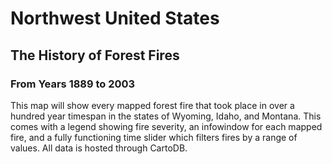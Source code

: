 # Northwest United States
## The History of Forest Fires 
### From Years 1889 to 2003
This map will show every mapped forest fire that took place in over a hundred year timespan in the states of Wyoming, Idaho, and Montana. This comes with a legend showing fire severity, an infowindow for each mapped fire, and a fully functioning time slider which filters fires by a range of values. All data is hosted through CartoDB. 
